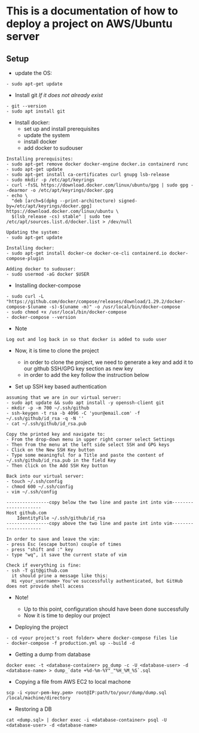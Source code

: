 # This is a documentation of how to deploy a project on AWS/Ubuntu server

## Setup


- update the OS:

```
- sudo apt-get update
```

- Install git *If it does not already exist*

```
- git --version
- sudo apt install git
```

- Install docker:
  - set up and install prerequisites
  - update the system
  - install docker
  - add docker to sudouser

```
Installing prerequisites:
- sudo apt-get remove docker docker-engine docker.io containerd runc
- sudo apt-get update
- sudo apt-get install ca-certificates curl gnupg lsb-release
- sudo mkdir -p /etc/apt/keyrings
- curl -fsSL https://download.docker.com/linux/ubuntu/gpg | sudo gpg --dearmor -o /etc/apt/keyrings/docker.gpg
- echo \
  "deb [arch=$(dpkg --print-architecture) signed-by=/etc/apt/keyrings/docker.gpg] https://download.docker.com/linux/ubuntu \
  $(lsb_release -cs) stable" | sudo tee /etc/apt/sources.list.d/docker.list > /dev/null

Updating the system:
- sudo apt-get update

Installing docker:
- sudo apt-get install docker-ce docker-ce-cli containerd.io docker-compose-plugin

Adding docker to sudouser:
- sudo usermod -aG docker $USER
```

- Installing docker-compose

```
- sudo curl -L "https://github.com/docker/compose/releases/download/1.29.2/docker-compose-$(uname -s)-$(uname -m)" -o /usr/local/bin/docker-compose
- sudo chmod +x /usr/local/bin/docker-compose
- docker-compose --version
```

- Note
```
Log out and log back in so that docker is added to sudo user
```

- Now, it is time to clone the project
  - in order to clone the project, we need to generate a key and add it to our github SSH/GPG key section as new key
  - in order to add the key follow the instruction below


- Set up SSH key based authentication

```
assuming that we are in our virtual server:
- sudo apt update && sudo apt install -y openssh-client git
- mkdir -p -m 700 ~/.ssh/github
- ssh-keygen -t rsa -b 4096 -C 'your@email.com' -f ~/.ssh/github/id_rsa -q -N ''
- cat ~/.ssh/github/id_rsa.pub

Copy the printed key and navigate to:
- From the drop-down menu in upper right corner select Settings
- Then from the menu at the left side select SSH and GPG keys
- Click on the New SSH Key button
- Type some meaningful for a Title and paste the content of ~/.ssh/github/id_rsa.pub in the field Key
- Then click on the Add SSH Key button

Back into our virtual server:
- touch ~/.ssh/config
- chmod 600 ~/.ssh/config
- vim ~/.ssh/config

----------------copy below the two line and paste int into vim---------------------
Host github.com
    IdentityFile ~/.ssh/github/id_rsa
----------------copy above the two line and paste int into vim---------------------

In order to save and leave the vim:
- press Esc (escape button) couple of times
- press "shift and :" key
- type "wq", it save the current state of vim

Check if everything is fine:
- ssh -T git@github.com
  it should prine a message like this:
  Hi <your_username> You've successfully authenticated, but GitHub does not provide shell access
```

- Note!
  - Up to this point, configuration should have been done successfully
  - Now it is time to deploy our project


- Deploying the project
```
- cd <your project's root folder> where docker-compose files lie
- docker-compose -f production.yml up --build -d 
```


- Getting a dump from database
```
docker exec -t <database-container> pg_dump -c -U <database-user> -d <database-name> > dump_`date +%d-%m-%Y"_"%H_%M_%S`.sql 
```

- Copying a file from AWS EC2 to local machone
```
scp -i <your-pem-key.pem> root@IP:path/to/your/dump/dump.sql /local/machine/directory
```

- Restoring a DB
```
cat <dump.sql> | docker exec -i <database-container> psql -U <database-user> -d <database-name>
```
